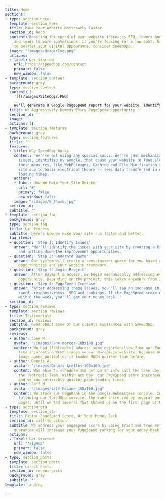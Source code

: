 ```yaml
---
title: Home
sections:
- type: section_hero
  template: section_hero
  title: Make Your Website Noticeably Faster
  section_id: hero
  content: Boosting the speed of your website increases SEO, lowers bounce rates,
    and leads to more conversions. If you’re looking for a low cost, high impact way
    to bolster your digital appearance, consider SpeedOpp.
  image: "/images/HeaderImg.png"
  actions:
  - label: Get Started
    url: https://speedopp.com/contact
    primary: false
    new_window: false
- template: section_content
  background: gray
  type: section_content
  content: |-
    ![](/images/SiteOpps.PNG)

    We'll generate a Google PageSpeed report for your website, identify the listed opportunities, and mechanically address every single one using tried and true methods. Site speed will increase, search engine placement will be benefited and user experience will be better. If your PageSpeed ranking doesn't increase by the time we're done with your site, you get your money back.
  title: We Aggressively Remedy Every PageSpeed Opportunity
  section_id: ''
  image: ''
  actions: []
- template: section_features
  background: gray
  type: section_features
  title: ''
  features:
  - title: Why SpeedOpp Works
    content: 'We''re not using any special sauce. We''re just mechanically addressing
      issues, identified by Google, that cause your website to load slower. Once implemented,
      these measures, like WebP images, Caching and File Minification speed up your
      site due to basic electrical theory -- less data transferred in one go = quicker
      loading times. '
    actions:
    - label: How We Make Your Site Quicker
      url: "#"
      primary: false
      new_window: false
    image: "/images/8_thumb.jpg"
  section_id: ''
  subtitle: ''
- template: section_faq
  background: gray
  type: section_faq
  title: Our Process
  subtitle: Here's how we make your site run faster and better.
  faq_items:
  - question: 'Step 1: Identify Issues'
    answer: 'We''ll identify the issues with your site by creating a PageSpeed report
      and jotting down the improvement opportunities. '
  - question: 'Step 2: Generate Quote'
    answer: Our system will create a semi-instant quote for you based off of these
      opportunities and your website framework.
  - question: 'Step 3: Begin Project'
    answer: After payment & access, we begin mechanically addressing every listed
      opportunity. Depending on the project, this takes anywhere from 1-3 days.
  - question: 'Step 4: PageSpeed Increase'
    answer: 'After addressing these issues, you''ll see an increase in website loading
      speed, responsiveness, SEO and rankings. If the PageSpeed score does not increase
      within the week, you''ll get your money back. '
  section_id: ''
- type: section_reviews
  template: section_reviews
  title: Testimonials
  section_id: reviews
  subtitle: Read about some of our clients expirences with SpeedOpp.
  background: gray
  reviews:
  - author: Jane M.
    avatar: "/images/Jane-morcos-100x100.jpg"
    content: We had [Isotropic] address some opportunities from our PageSpeed report,
      like incoroating WebP images on our Wordpress website. Because our site is an
      image based portfolio, it loaded MUCH quicker than before.
  - author: Dennis A.
    avatar: "/images/Dennis-Arellos-100x100.jpg"
    content: Was able to schedule and get on an info call the same day that I contacted
      the Isotropic Team. Within one day, our PageSpeed score increased by 13 points,
      and we saw noticeably quicker page loading times.​
  - author: Jeff M
    avatar: "/images/Jeff-McLane-100x100.jpg"
    content: We track our PageRank in the Google Webmasters console. In the weeks
      following our SpeedOpp service, the rank increased by several positions on multiple
      pages, until we had several that showed up on the first page of Google search.
- type: section_cta
  template: section_cta
  title: Better PageSpeed Score, Or Your Money Back
  section_id: call-to-action
  subtitle: We address your pagespeed score by using tried and true methods that we
    guarantee will increase your PageSpeed ranking (or your money back).
  actions:
  - label: Get Started
    url: "/signup"
    primary: false
    new_window: false
- type: section_posts
  template: section_posts
  title: Latest Posts
  section_id: recent-posts
  background: gray
  subtitle: ''
template: landing

---
```

